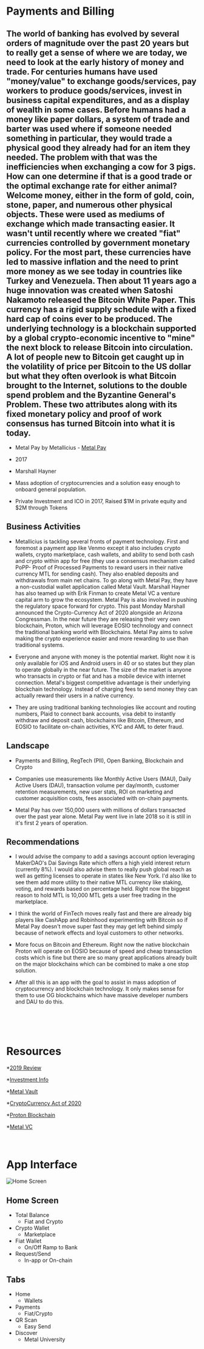 # Payments and Billing

## The world of banking has evolved by several orders of magnitude over the past 20 years but to really get a sense of where we are today, we need to look at the early history of money and trade. For centuries humans have used "money/value" to exchange goods/services, pay workers to produce goods/services, invest in business capital expenditures, and as a display of wealth in some cases. Before humans had a money like paper dollars, a system of trade and barter was used where if someone needed something in particular, they would trade a physical good they already had for an item they needed. The problem with that was the inefficiencies when exchanging a cow for 3 pigs. How can one determine if that is a good trade or the optimal exchange rate for either animal? Welcome money, either in the form of gold, coin, stone, paper, and numerous other physical objects. These were used as mediums of exchange which made transacting easier. It wasn't until recently where we created "fiat" currencies controlled by government monetary policy. For the most part, these currencies have led to massive inflation and the need to print more money as we see today in countries like Turkey and Venezuela. Then about 11 years ago a huge innovation was created when Satoshi Nakamoto released the Bitcoin White Paper. This currency has a rigid supply schedule with a fixed hard cap of coins ever to be produced. The underlying technology is a blockchain supported by a global crypto-economic incentive to "mine" the next block to release Bitcoin into circulation. A lot of people new to Bitcoin get caught up in the volatility of price per Bitcoin to the US dollar but what they often overlook is what Bitcoin brought to the Internet, solutions to the double spend problem and the Byzantine General's Problem. These two attributes along with its fixed monetary policy and proof of work consensus has turned Bitcoin into what it is today. 

* Metal Pay by Metallicius - [Metal Pay](https://www.metalpay.com)

* 2017

* Marshall Hayner 

* Mass adoption of cryptocurrencies and a solution easy enough to onboard general population.

* Private Investment and ICO in 2017, Raised $1M in private equity and $2M through Tokens


## Business Activities

* Metallicius is tackling several fronts of payment technology. First and foremost a payment app like Venmo except it also includes crypto wallets, crypto marketplace, cash wallets, and ability to send both cash and crypto within app for free (they use a consensus mechanism called PoPP- Proof of Processed Payments to reward users in their native currency MTL for sending cash). They also enabled deposits and withdrawals from main net chains. To go along with Metal Pay, they have a non-custodial wallet application called Metal Vault. Marshall Hayner has also teamed up with Erik Finman to create Metal VC a venture capital arm to grow the ecosystem. Metal Pay is also involved in pushing the regulatory space forward for crypto. This past Monday Marshall announced the Crypto-Currency Act of 2020 alongside an Arizona Congressman.  In the near future they are releasing their very own blockchain, Proton, which will leverage EOSIO technology and connect the traditional banking world with Blockchains. Metal Pay aims to solve making the crypto experience easier and more rewarding to use than traditional systems.

* Everyone and anyone with money is the potential market. Right now it is only available for iOS and Android users in 40 or so states but they plan to operate globally in the near future. The size of the market is anyone who transacts in crypto or fiat and has a mobile device with internet connection. Metal's biggest competitive advantage is their underlying blockchain technology. Instead of charging fees to send money they can actually reward their users in a native currency. 

* They are using traditional banking technologies like account and routing numbers, Plaid to connect bank accounts, visa debit to instantly withdraw and deposit cash, blockchains like Bitcoin, Ethereum, and EOSIO to facilitate on-chain activities, KYC and AML to deter fraud.

## Landscape

* Payments and Billing, RegTech (PII), Open Banking, Blockchain and Crypto

* Companies use measurements like Monthly Active Users (MAU), Daily Active Users (DAU), transaction volume per day/month, customer retention measurements, new user stats, ROI on marketing and customer acquisition costs, fees associated with on-chain payments.

* Metal Pay has over 150,000 users with millions of dollars transacted over the past year alone. Metal Pay went live in late 2018 so it is still in it's first 2 years of operation.

## Recommendations

* I would advise the company to add a savings account option leveraging MakerDAO's Dai Savings Rate which offers a high yield interest return (currently 8%). I would also advise them to really push global reach as well as getting licenses to operate in states like New York. I'd also like to see them add more utility to their native MTL currency like staking, voting, and rewards based on percentage held. Right now the biggest reason to hold MTL is 10,000 MTL gets a user free trading in the marketplace. 

* I think the world of FinTech moves really fast and there are already big players like CashApp and Robinhood experimenting with Bitcoin so if Metal Pay doesn't move super fast they may get left behind simply because of network effects and loyal customers to other networks.

* More focus on Bitcoin and Ethereum. Right now the native blockchain Proton will operate on EOSIO because of speed and cheap transaction costs which is fine but there are so many great applications already built on the major blockchains which can be combined to make a one stop solution. 

* After all this is an app with the goal to assist in mass adoption of cryptocurrency and blockchain technology. It only makes sense for them to use OG blockchains which have massive developer numbers and DAU to do this.
<br/>
<br/>
<br/>

# Resources

*[2019 Review](https://blog.metalpay.com/metal-pay-2019-year-in-review/
)

*[Investment Info](https://www.prnewswire.com/news-releases/metal-pay-launches-with-peer-to-peer-payments-app-that-rewards-users-with-up-to-five-percent-back-in-cryptocurrency-300712797.html)

*[Metal Vault](https://app.metalpay.com/)

*[CryptoCurrency Act of 2020](https://www.newsbtc.com/2020/03/11/new-cryptocurrency-act-congress/)

*[Proton Blockchain](https://medium.com/@dotkrueger/lynx-metal-proton-54e2d4b4cdf7)

*[Metal VC](https://blog.metalpay.com/announcement-introducing-metal-vc/)
<br/>
<br/>
<br/>

# App Interface

![Home Screen](IMG_2815.png)

## Home Screen

* Total Balance
    * Fiat and Crypto
* Crypto Wallet 
    * Marketplace 
* Fiat Wallet 
    * On/Off Ramp to Bank
* Request/Send 
    * In-app or On-chain

## Tabs

* Home
    * Wallets
* Payments
   *  Fiat/Crypto 
* QR Scan
    * Easy Send
* Discover
    * Metal University

